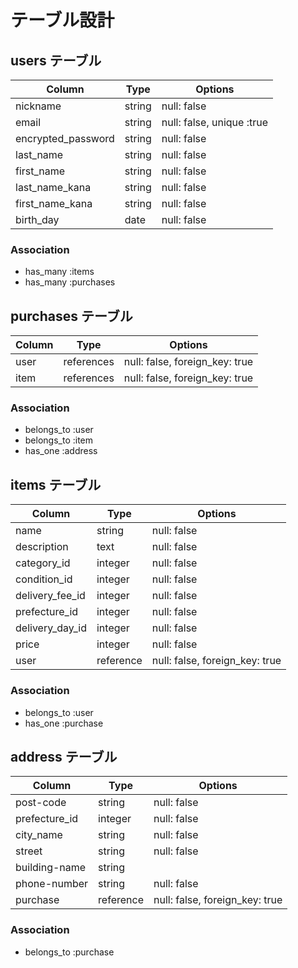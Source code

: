 # テーブル設計

## users テーブル

| Column                     | Type    | Options                   |
| -------------------------- | ------- | ------------------------- |
| nickname                   | string  | null: false               |
| email                      | string  | null: false, unique :true |
| encrypted_password         | string  | null: false               |
| last_name                  | string  | null: false               |
| first_name                 | string  | null: false               |
| last_name_kana             | string  | null: false               |
| first_name_kana            | string  | null: false               |
| birth_day                  | date    | null: false               |

### Association
- has_many :items
- has_many :purchases



## purchases テーブル

| Column   | Type       | Options                        |
| ---------| ---------- | ------------------------------ |
| user     | references | null: false, foreign_key: true |
| item     | references | null: false, foreign_key: true |

### Association
- belongs_to :user
- belongs_to :item
- has_one :address




## items テーブル

| Column           | Type      | Options                        |
| ---------------- | --------- | ------------------------------ |
| name             | string    | null: false                    |
| description      | text      | null: false                    | 
| category_id      | integer   | null: false                    |
| condition_id     | integer   | null: false                    |
| delivery_fee_id  | integer   | null: false                    |
| prefecture_id    | integer   | null: false                    |
| delivery_day_id  | integer   | null: false                    |
| price            | integer   | null: false                    |
| user             | reference | null: false, foreign_key: true |

### Association
- belongs_to :user
- has_one :purchase



## address テーブル

| Column           | Type      | Options                        |
| ---------------- | --------- | ------------------------------ |
| post-code        | string    | null: false                    |
| prefecture_id    | integer   | null: false                    |
| city_name        | string    | null: false                    |
| street           | string    | null: false                    |
| building-name    | string    |                                |
| phone-number     | string    | null: false                    |
| purchase         | reference | null: false, foreign_key: true |

### Association
- belongs_to :purchase
